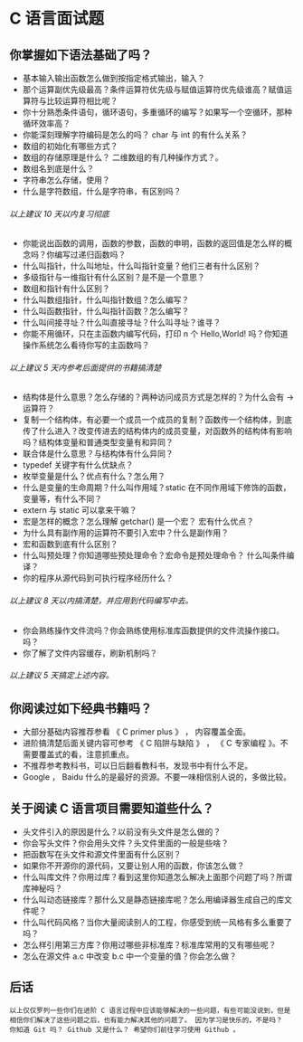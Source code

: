 # C 语言面试题

## 你掌握如下语法基础了吗？
+ 基本输入输出函数怎么做到按指定格式输出，输入？
+ 那个运算副优先级最高？条件运算符优先级与赋值运算符优先级谁高？赋值运算符与比较运算符相比呢？
+ 你十分熟悉条件语句，循环语句，多重循环的编写？如果写一个空循环，那种循环效率高？
+ 你能深刻理解字符编码是怎么的吗？ char 与 int 的有什么关系？
+ 数组的初始化有哪些方式？
+ 数组的存储原理是什么？ 二维数组的有几种操作方式？。
+ 数组名到底是什么？
+ 字符串怎么存储，使用？
+ 什么是字符数组，什么是字符串，有区别吗？

###### 以上建议 10 天以内复习彻底

+ 你能说出函数的调用，函数的参数，函数的申明，函数的返回值是怎么样的概念吗？你编写过递归函数吗？
+ 什么叫指针，什么叫地址，什么叫指针变量？他们三者有什么区别？
+ 多级指针与一维指针有什么区别？是不是一个意思？
+ 数组和指针有什么区别？
+ 什么叫数组指针，什么叫指针数组？怎么编写？
+ 什么叫函数指针，什么叫指针函数？怎么编写？
+ 什么叫间接寻址？什么叫直接寻址？什么叫寻址？谁寻？
+ 你能不用循环，只在主函数内编写代码，打印 n 个 Hello,World! 吗？你知道操作系统怎么看待你写的主函数吗？

###### 以上建议 5 天内参考后面提供的书籍搞清楚

+ 结构体是什么意思？怎么存储的？两种访问成员方式是怎样的？为什么会有 -> 运算符？
+ 复制一个结构体，有必要一个成员一个成员的复制？函数传一个结构体，到底传了什么进入？改变传进去的结构体内的成员变量，对函数外的结构体有影响吗？结构体变量和普通类型变量有和异同？
+ 联合体是什么意思？与结构体有什么异同？
+ typedef 关键字有什么优缺点？
+ 枚举变量是什么？优点有什么？怎么用？
+ 什么是变量的生命周期？什么叫作用域？static 在不同作用域下修饰的函数，变量等，有什么不同？
+ extern 与 static 可以拿来干嘛？
+ 宏是怎样的概念？怎么理解 getchar() 是一个宏？ 宏有什么优点？
+ 为什么具有副作用的运算符不要引入宏中？什么是副作用？
+ 宏和函数到底有什么区别？
+ 什么叫预处理？你知道哪些预处理命令？宏命令是预处理命令？ 什么叫条件编译？
+ 你的程序从源代码到可执行程序经历什么？

###### 以上建议 8 天以内搞清楚，并应用到代码编写中去。

+ 你会熟练操作文件流吗？你会熟练使用标准库函数提供的文件流操作接口。吗？
+ 你了解了文件内容缓存，刷新机制吗？

###### 以上建议 5 天搞定上述内容。


## 你阅读过如下经典书籍吗？

- 大部分基础内容推荐参看 《 C primer plus 》 ， 内容覆盖全面。
- 进阶搞清楚后面关键内容可参考 《 C 陷阱与缺陷 》 ， 《 C 专家编程 》。不需要覆盖式的看，注意抓重点。
-  不推荐参考教科书，可以日后翻看教科书，发现书中有什么不足。
-  Google ， Baidu 什么的是最好的资源。不要一味相信别人说的，多做比较。

## 关于阅读 C 语言项目需要知道些什么？
+ 头文件引入的原因是什么？以前没有头文件是怎么做的？
+ 你会写头文件？你会用头文件？头文件里面的一般是些啥？
+ 把函数写在头文件和源文件里面有什么区别？
+ 如果你不开源你的源代码，又要让别人用的函数，你该怎么做？
+ 什么叫库文件？你用过库？看到这里你知道怎么解决上面那个问题了吗？所谓库神秘吗？
+ 什么叫动态链接库？那什么又是静态链接库呢？怎么用编译器生成自己的库文件呢？
+ 什么叫代码风格？当你大量阅读别人的工程，你感受到统一风格有多么重要了吗？
+ 怎么样引用第三方库？你用过哪些非标准库？标准库常用的又有哪些呢？
+ 怎么在源文件 a.c  中改变 b.c 中一个变量的值？你会怎么做？

## 后话
` 以上仅仅罗列一些你们在进阶 C 语言过程中应该能够解决的一些问题，有些可能没说到，但是相信你们解决了这些问题之后，也有能力解决其他的问题了。 因为学习是快乐的，不是吗？ `
` 你知道 Git 吗？ Github 又是什么？ 希望你们前往学习使用 Github 。`
